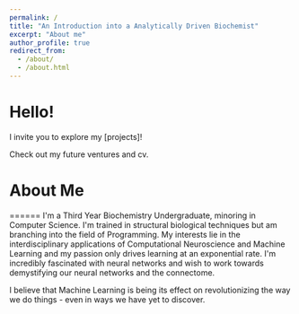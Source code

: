 ```yaml
---
permalink: /
title: "An Introduction into a Analytically Driven Biochemist"
excerpt: "About me"
author_profile: true
redirect_from: 
  - /about/
  - /about.html
---
```


# Hello!

I invite you to explore my [projects]!

Check out my future ventures and cv. 


# About Me 
======
I'm a Third Year Biochemistry Undergraduate, minoring in Computer Science. I'm trained in structural biological techniques but am branching into the field of Programming. My interests lie in the interdisciplinary applications of Computational Neuroscience and Machine Learning and my passion only drives learning at an exponential rate. 
I'm incredibly fascinated with neural networks and wish to work towards demystifying our neural networks and the connectome. 

I believe that Machine Learning is being its effect on revolutionizing the way we do things - even in ways we have yet to discover. 



